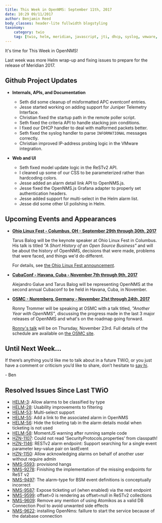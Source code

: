 ```yaml
---
title: This Week in OpenNMS: September 11th, 2017
date: 10:29 09/11/2017
author: Benjamin Reed
body_classes: header-lite fullwidth blogstyling
taxonomy:
    category: twio
    tag: [twio, helm, meridian, javascript, jti, dhcp, syslog, vmware, rest, css, grafana, ohio linux fest, olf, cubaconf, osmc]
---
```


It's time for This Week in OpenNMS!

Last week was more Helm wrap-up and fixing issues to prepare for the release of Meridian 2017.

<!-- git log --author=bamboo@opennms.org --invert-grep --all --no-merges --since='2017-09-06 00:00:00' --until='2017-09-11 00:00:00' --format='%Cblue%ai %Cgreen%aN %Creset%s %Cblue(%H)%Cred%d' --author-date-order | sort | less -R -->

## Github Project Updates

* __Internals, APIs, and Documentation__

  * Seth did some cleanup of misformatted APC eventconf entries.
  * Jesse started working on adding support for Juniper Telemetry Interface.
  * Christian fixed the startup path in the remote poller script.
  * Seth fixed the criteria API to handle stacking join conditions.
  * I fixed our DHCP handler to deal with malformed packets better.
  * Seth fixed the syslog handler to parse `INFORMATIONAL` messages correctly.
  * Christian improved IP-address probing logic in the VMware integration.

* __Web and UI__

  * Seth fixed model update logic in the ReSTv2 API.
  * I cleaned up some of our CSS to be parameterized rather than hardcoding colors.
  * Jesse added an alarm detail link API to OpenNMS.js.
  * Jesse fixed the OpenNMS.js Grafana adapter to properly set authentication headers.
  * Jesse added support for multi-select in the Helm alarm list.
  * Jesse did some other UI polishing in Helm.

## Upcoming Events and Appearances

* __[Ohio Linux Fest - Columbus, OH - September 29th through 30th, 2017](https://ohiolinux.org/tarus-balog-to-keynote-ohio-linuxfest-2017/)__

  Tarus Balog will be the keynote speaker at Ohio Linux Fest in Columbus.
  His talk is titled _"A Short History of an Open Source Business"_ and will be about the history of OpenNMS, decisions that were made, problems that were faced, and things we'd do different.

  For details, see [the Ohio Linux Fest announcement](https://ohiolinux.org/tarus-balog-to-keynote-ohio-linuxfest-2017/).

* __[CubaConf - Havana, Cuba - November 7th through 9th, 2017](http://www.cubaconf.org/)__

  Alejandro Galue and Tarus Balog will be representing OpenNMS at the second annual Cubaconf to be held in Havana, Cuba, in November.

* __[OSMC - Nuremberg, Germany - November 21st through 24th, 2017](https://osmc.de/)__

  Ronny Trommer will be speaking at OSMC with a talk titled, _"Another Year with OpenNMS"_, discussing the progress made in the last 3 major releases of OpenNMS and what's on the roadmap going forward.

  [Ronny's talk](https://osmc.de/events/en-another-year-with-opennms/) will be on Thursday, November 23rd.
  Full details of the schedule are available on [the OSMC site](https://osmc.de/schedule/).


## Until Next Week…

If there’s anything you’d like me to talk about in a future TWiO, or you just have a comment or criticism you’d like to share, don’t hesitate to [say hi](mailto:twio@opennms.org).

\- Ben

<!--
  https://github.com/OpenNMS/twio-fodder/blob/master/scripts/twio-issues-list.pl
-->

## Resolved Issues Since Last TWiO

* [HELM-3](https://issues.opennms.org/browse/HELM-3): Allow alarms to be classified by type
* [HELM-28](https://issues.opennms.org/browse/HELM-28): Usability improvements to filtering
* [HELM-53](https://issues.opennms.org/browse/HELM-53): Multi-select support
* [HELM-55](https://issues.opennms.org/browse/HELM-55): Add a link to the associated alarm in OpenNMS
* [HELM-56](https://issues.opennms.org/browse/HELM-56): Hide the ticketing tab in the alarm details modal when ticketing is not used
* [HELM-58](https://issues.opennms.org/browse/HELM-58): MomentJS warning after running sample code
* [HZN-1107](https://issues.opennms.org/browse/HZN-1107): Could not read 'SecurityProtocols.properties' from classpath!
* [HZN-1146](https://issues.opennms.org/browse/HZN-1146): RESTv2 alarm endpoint: Support searching for a single event parameter key-value pair on lastEvent
* [HZN-1150](https://issues.opennms.org/browse/HZN-1150): Allow acknowledging alarms on behalf of another user without require admin
* [NMS-5593](https://issues.opennms.org/browse/NMS-5593): provisiond hangs
* [NMS-9278](https://issues.opennms.org/browse/NMS-9278): Finishing the implementation of the missing endpoints for ReST v2
* [NMS-9497](https://issues.opennms.org/browse/NMS-9497): The alarm-type for BSM event definitions is conceptually incorrect
* [NMS-9587](https://issues.opennms.org/browse/NMS-9587): Expose ticketing url (when enabled) via the rest endpoint
* [NMS-9599](https://issues.opennms.org/browse/NMS-9599): offset=0 is rendering as offset=null in ReSTv2 collections
* [NMS-9609](https://issues.opennms.org/browse/NMS-9609): Remove any mention of using Atomikos as a valid DB Connection Pool to avoid unwanted side effects
* [NMS-9622](https://issues.opennms.org/browse/NMS-9622): installing OpenNms: faillure to start the service because of the database connection
